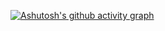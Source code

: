 [![Ashutosh's github activity graph](https://github-readme-activity-graph.vercel.app/graph?username=PrimeTDMomega&theme=github-compact)](https://dsc.gg/witheredknights/)
